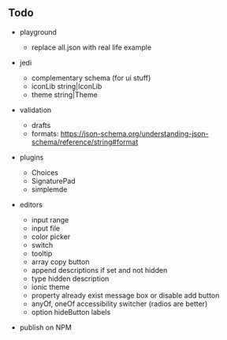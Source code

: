 ## Todo

- playground
  - replace all.json with real life example 

- jedi
  - complementary schema (for ui stuff)
  - iconLib string|IconLib
  - theme string|Theme

- validation
  - drafts
  - formats: https://json-schema.org/understanding-json-schema/reference/string#format

- plugins
  - Choices
  - SignaturePad
  - simplemde

- editors
  - input range
  - input file
  - color picker
  - switch
  - tooltip
  - array copy button
  - append descriptions if set and not hidden
  - type hidden description
  - ionic theme
  - property already exist message box or disable add button
  - anyOf, oneOf accessibility switcher (radios are better)
  - option hideButton labels

- publish on NPM
